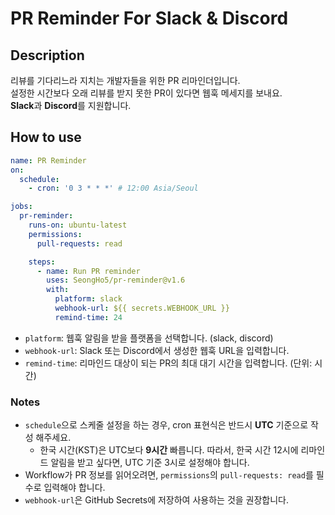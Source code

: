 # PR Reminder For Slack & Discord

## Description
리뷰를 기다리느라 지치는 개발자들을 위한 PR 리마인더입니다.
<br>
설정한 시간보다 오래 리뷰를 받지 못한 PR이 있다면 웹훅 메세지를 보내요.
<br>
**Slack**과 **Discord**를 지원합니다.

## How to use
```yaml
name: PR Reminder
on:
  schedule:
    - cron: '0 3 * * *' # 12:00 Asia/Seoul

jobs:
  pr-reminder:
    runs-on: ubuntu-latest
    permissions:
      pull-requests: read

    steps:
      - name: Run PR reminder
        uses: SeongHo5/pr-reminder@v1.6
        with:
          platform: slack
          webhook-url: ${{ secrets.WEBHOOK_URL }}
          remind-time: 24
```
- `platform`: 웹훅 알림을 받을 플랫폼을 선택합니다. (slack, discord)
- `webhook-url`: Slack 또는 Discord에서 생성한 웹훅 URL을 입력합니다.
- `remind-time`: 리마인드 대상이 되는 PR의 최대 대기 시간을 입력합니다. (단위: 시간)

### Notes
- `schedule`으로 스케줄 설정을 하는 경우, cron 표현식은 반드시 **UTC** 기준으로 작성 해주세요.
  - 한국 시간(KST)은 UTC보다 **9시간** 빠릅니다. 따라서, 한국 시간 12시에 리마인드 알림을 받고 싶다면, UTC 기준 3시로 설정해야 합니다.
- Workflow가 PR 정보를 읽어오려면, `permissions`의 `pull-requests: read`를 필수로 입력해야 합니다. 
- `webhook-url`은 GitHub Secrets에 저장하여 사용하는 것을 권장합니다.
